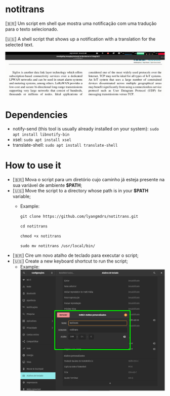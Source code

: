 # notitrans

[🇧🇷] Um script em shell que mostra uma notificação com uma tradução para o texto selecionado.

[🇺🇸] A shell script that shows up a notification with a translation for the selected text.

![](https://github.com/lyangmdrs/notitrans/blob/master/use_example.gif)

# Dependencies

- notify-send (this tool is usually already installed on your system): `sudo apt install libnotify-bin`
- xsel: `sudo apt install xsel`
- translate-shell: `sudo apt install translate-shell`

# How to use it
- [🇧🇷] Mova o script para um diretório cujo caminho já esteja presente na sua variável de ambiente **$PATH**;
- [🇺🇸] Move the script to a directory whose path is in your **$PATH** variable;
  - Example:
  
    `git clone https://github.com/lyangmdrs/notitrans.git`
  
    `cd notitrans`
    
    `chmod +x notitrans`
  
    `sudo mv notitrans /usr/local/bin/`
- [🇧🇷] Cire um novo atalho de teclado para executar o script;
- [🇺🇸] Create a new keyboard shortcut to run the script;
  - Example:
  ![](https://github.com/lyangmdrs/notitrans/blob/master/shortcut_example.png)
